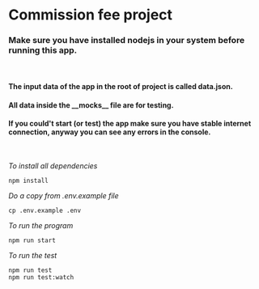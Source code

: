 # Commission fee project

### Make sure you have installed nodejs in your system before running this app.

<br>

#### The input data of the app in the root of project is called data.json.

#### All data inside the \_\_**mocks**\_\_ file are for testing.

#### If you could't start (or test) the app make sure you have stable internet connection, anyway you can see any errors in the console.

<br>

_To install all dependencies_

    npm install

_Do a copy from .env.example file_

    cp .env.example .env

_To run the program_

    npm run start

_To run the test_

    npm run test
    npm run test:watch
